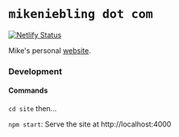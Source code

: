 # `mikeniebling dot com`

[![Netlify Status](https://api.netlify.com/api/v1/badges/0521722c-cc33-4f57-b9d4-09764cbae86d/deploy-status)](https://app.netlify.com/sites/mikeniebling/deploys)

Mike's personal [website](http://www.mikeniebling.com).


### Development

#### Commands

`cd site` then...

`npm start`: Serve the site at http://localhost:4000
